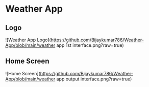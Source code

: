 # Weather App

## Logo
![Weather App Logo](https://github.com/Bijaykumar786/Weather-App/blob/main/weather app 1st interface.png?raw=true)

## Home Screen
![Home Screen](https://github.com/Bijaykumar786/Weather-App/blob/main/weather app output interface.png?raw=true)
